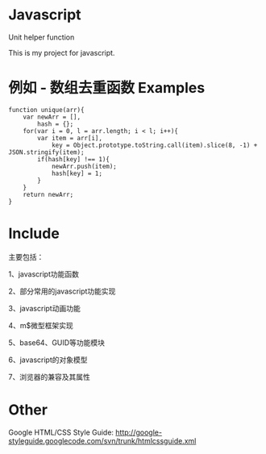 Javascript
==========
Unit helper function

This is my project for javascript.

例如 - 数组去重函数
Examples
=========

```
function unique(arr){
	var newArr = [],
	    hash = {};
	for(var i = 0, l = arr.length; i < l; i++){
		var item = arr[i],
		    key = Object.prototype.toString.call(item).slice(8, -1) + JSON.stringify(item);
	    if(hash[key] !== 1){
	    	newArr.push(item);
	    	hash[key] = 1;
	    }
	}
	return newArr;
}
```

Include
=========

主要包括：

1、javascript功能函数

2、部分常用的javascript功能实现

3、javascript动画功能

4、m$微型框架实现

5、base64、GUID等功能模块

6、javascript的对象模型

7、浏览器的兼容及其属性

Other
==========
Google HTML/CSS Style Guide: http://google-styleguide.googlecode.com/svn/trunk/htmlcssguide.xml
